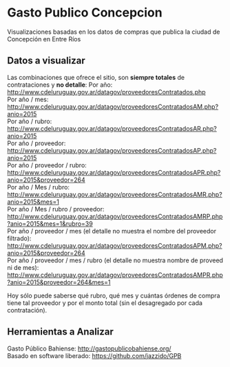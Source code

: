 # Gasto Publico Concepcion
Visualizaciones basadas en los datos de compras que publica la ciudad de Concepción en Entre Ríos

## Datos a visualizar
Las combinaciones que ofrece el sitio, son **siempre totales** de contrataciones y **no detalle**:
Por año: http://www.cdeluruguay.gov.ar/datagov/proveedoresContratados.php  
Por año / mes: http://www.cdeluruguay.gov.ar/datagov/proveedoresContratadosAM.php?anio=2015  
Por año / rubro: http://www.cdeluruguay.gov.ar/datagov/proveedoresContratadosAR.php?anio=2015  
Por año / proveedor: http://www.cdeluruguay.gov.ar/datagov/proveedoresContratadosAP.php?anio=2015  
Por año / proveedor / rubro: http://www.cdeluruguay.gov.ar/datagov/proveedoresContratadosAPR.php?anio=2015&proveedor=264  
Por año / Mes / rubro: http://www.cdeluruguay.gov.ar/datagov/proveedoresContratadosAMR.php?anio=2015&mes=1  
Por año / Mes / rubro / proveedor: http://www.cdeluruguay.gov.ar/datagov/proveedoresContratadosAMRP.php?anio=2015&mes=1&rubro=39  
Por año / proveedor / mes (el detalle no muestra el nombre del proveedor filtrado):
http://www.cdeluruguay.gov.ar/datagov/proveedoresContratadosAPM.php?anio=2015&proveedor=264  
Por año / proveedor / mes / rubro (el detalle no muestra nombre de proveed ni de mes):
http://www.cdeluruguay.gov.ar/datagov/proveedoresContratadosAMPR.php?anio=2015&proveedor=264&mes=1  

Hoy sólo puede saberse qué rubro, qué mes y cuántas órdenes de compra tiene tal proveedor y por el monto total (sin el desagregado por cada contratación).

## Herramientas a Analizar
Gasto Público Bahiense: http://gastopublicobahiense.org/  
Basado en software liberado: https://github.com/jazzido/GPB  
